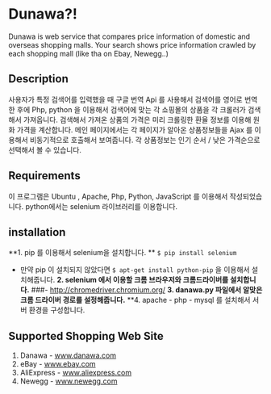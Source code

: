 # Dunawa?!
 Dunawa is web service that compares price information of domestic and overseas shopping malls.
 Your search shows price information crawled by each shopping mall (like tha on Ebay, Newegg..)

## Description
  사용자가 특정 검색어를 입력했을 때 구글 번역 Api 를 사용해서 검색어를 영어로 번역한 후에
 Php, python 을 이용해서 검색어에 맞는 각 쇼핑몰의 상품을 각 크롤러가 검색해서 가져옵니다.
  검색해서 가져온 상품의 가격은 미리 크롤링한 환율 정보를 이용해 원화 가격을 계산합니다.
  메인 페이지에서는 각 페이지가 알아온 상품정보들을 Ajax 를 이용해서 비동기적으로 호출해서 보여줍니다.
  각 상품정보는 인기 순서 / 낮은 가격순으로 선택해서 볼 수 있습니다.
  
 
## Requirements
 이 프로그램은 Ubuntu , Apache, Php, Python, JavaScript 를 이용해서 작성되었습니다.
 python에서는 selenium 라이브러리를 이용합니다.

## installation
 **1. pip 를 이용해서 selenium을 설치합니다. **
 `$ pip install selenium`
  - 만약 pip 이 설치되지 않았다면 `$ apt-get install python-pip` 을 이용해서 설치해줍니다.
 **2. selenium 에서 이용할 크롬 브라우저와 크롬드라이버를 설치합니다.**
   ###- http://chromedriver.chromium.org/
 **3. danawa.py 파일에서 알맞은 크롬 드라이버 경로를 설정해줍니다.**
 **4. apache - php - mysql 를 설치해서 서버 환경을 구성합니다.
 
 
## Supported Shopping Web Site
 1. Danawa - www.danawa.com
 2. eBay - www.ebay.com
 3. AliExpress - www.aliexpress.com
 4. Newegg - www.newegg.com
